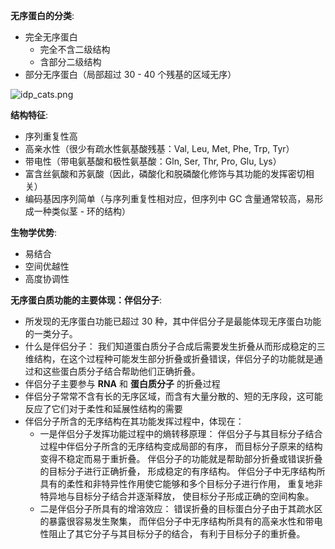 __无序蛋白的分类__:

- 完全无序蛋白
  - 完全不含二级结构
  - 含部分二级结构
- 部分无序蛋白（局部超过 30 - 40 个残基的区域无序）

![idp_cats.png](https://ooo.0o0.ooo/2016/08/30/57c4cd0ad435b.png)

__结构特征__:

- 序列重复性高
- 高亲水性（很少有疏水性氨基酸残基：Val, Leu, Met, Phe, Trp, Tyr）
- 带电性（带电氨基酸和极性氨基酸：Gln, Ser, Thr, Pro, Glu, Lys）
- 富含丝氨酸和苏氨酸（因此，磷酸化和脱磷酸化修饰与其功能的发挥密切相关）
- 编码基因序列简单（与序列重复性相对应，但序列中 GC 含量通常较高，易形成一种类似茎 - 环的结构）

__生物学优势__:

- 易结合
- 空间优越性
- 高度协调性

__无序蛋白质功能的主要体现：伴侣分子__:

- 所发现的无序蛋白功能已超过 30 种，其中伴侣分子是最能体现无序蛋白功能的一类分子。
- 什么是伴侣分子：
  我们知道蛋白质分子合成后需要发生折叠从而形成稳定的三维结构，在这个过程种可能发生部分折叠或折叠错误，伴侣分子的功能就是通过和这些蛋白质分子结合帮助他们正确折叠。
- 伴侣分子主要参与 __RNA__ 和 __蛋白质分子__ 的折叠过程
- 伴侣分子常常不含有长的无序区域，而含有大量分散的、短的无序段，这可能反应了它们对于柔性和延展性结构的需要
- 伴侣分子所含的无序结构在其功能发挥过程中，体现在：
  - 一是伴侣分子发挥功能过程中的熵转移原理： 伴侣分子与其目标分子结合过程中伴侣分子所含的无序结构变成局部的有序， 而目标分子原来的结构变得不稳定而易于重折叠。 伴侣分子的功能就是帮助部分折叠或错误折叠的目标分子进行正确折叠， 形成稳定的有序结构。 伴侣分子中无序结构所具有的柔性和非特异性作用使它能够和多个目标分子进行作用， 重复地非特异地与目标分子结合并逐渐释放， 使目标分子形成正确的空间构象。
  - 二是伴侣分子所具有的增溶效应： 错误折叠的目标蛋白分子由于其疏水区的暴露很容易发生聚集， 而伴侣分子中无序结构所具有的高亲水性和带电性阻止了其它分子与其目标分子的结合， 有利于目标分子的重折叠。

